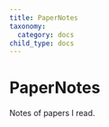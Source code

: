 ```yaml
---
title: PaperNotes
taxonomy:
  category: docs
child_type: docs
---
```


# PaperNotes

Notes of papers I read.
